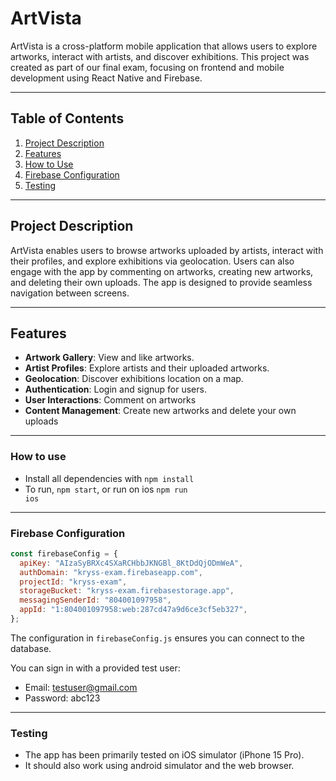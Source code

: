 # ArtVista

ArtVista is a cross-platform mobile application that allows users to explore
artworks, interact with artists, and discover exhibitions. This project was
created as part of our final exam, focusing on frontend and mobile development
using React Native and Firebase.

---

## Table of Contents

1. [Project Description](#project-description)
2. [Features](#features)
3. [How to Use](#how-to-use)
4. [Firebase Configuration](#firebase-configuration)
5. [Testing](#testing)

---

## Project Description

ArtVista enables users to browse artworks uploaded by artists, interact with
their profiles, and explore exhibitions via geolocation. Users can also engage
with the app by commenting on artworks, creating new artworks, and deleting
their own uploads. The app is designed to provide seamless navigation between
screens.

---

## Features

- **Artwork Gallery**: View and like artworks.
- **Artist Profiles**: Explore artists and their uploaded artworks.
- **Geolocation**: Discover exhibitions location on a map.
- **Authentication**: Login and signup for users.
- **User Interactions**: Comment on artworks
- **Content Management**: Create new artworks and delete your own uploads

---

### How to use

- Install all dependencies with <code>npm install</code>
- To run, <code>npm start</code>, or run on ios <code>npm run ios</code>

---

### Firebase Configuration

```javascript
const firebaseConfig = {
  apiKey: "AIzaSyBRXc4SXaRCHbbJKNGBl_8KtDdQjODmWeA",
  authDomain: "kryss-exam.firebaseapp.com",
  projectId: "kryss-exam",
  storageBucket: "kryss-exam.firebasestorage.app",
  messagingSenderId: "804001097958",
  appId: "1:804001097958:web:287cd47a9d6ce3cf5eb327",
};
```

The configuration in <code>firebaseConfig.js</code> ensures you can connect to
the database.

You can sign in with a provided test user:

- Email: testuser@gmail.com
- Password: abc123

---

### Testing

- The app has been primarily tested on iOS simulator (iPhone 15 Pro).
- It should also work using android simulator and the web browser.
